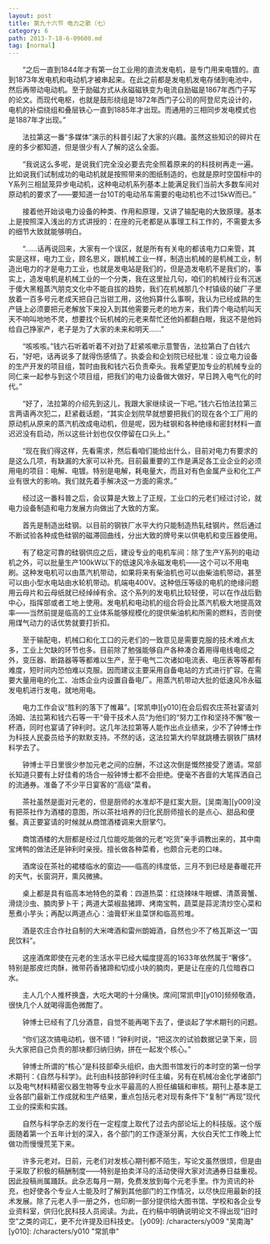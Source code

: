 ```yaml
---
layout: post
title: 第九十六节 电力之歌（七）
category: 6
path: 2013-7-18-6-09600.md
tag: [normal]
---
```


　　“之后一直到1844年才有第一台工业用的直流发电机，是专门用来电镀的。直到1873年发电机和电动机才被串起来。在此之前都是发电机发电存储到电池中，然后再带动电动机。至于励磁方式从永磁磁铁变为电流自励磁是1867年西门子写的论文。而现代电枢，也就是鼓形绕组是1872年西门子公司的阿登尼克设计的，电机的补偿绕组和叠层铁心一直到1885年才出现。而通用的三相同步发电模式也是1887年才出现。”

　　法拉第这一番“多媒体”演示的科普引起了大家的兴趣。虽然这些知识的碎片在座的多少都知道，但是很少有人了解的这么全面。

　　“我说这么多呢，是说我们完全没必要去完全照着原来的的科技树再走一遍。比如说我们试制成功的电动机就是按照带来的图纸制造的，也就是原时空国标中的Y系列三相鼠笼异步电动机，这种电动机系列基本上能满足我们当前大多数车间对原动机的要求了——要知道一台10T的电动吊车需要的电动机也不过15kW而已。”

　　接着他开始谈电力设备的种类、作用和原理，又讲了输配电的大致原理。基本上是按照深入浅出的方式讲授的：在座的元老都是从事理工科工作的，不需要太多的细节大致就能够明白。

　　“……话再说回来，大家有一个误区，就是所有有关电的都该电力口来管，其实是这样，电力工业，顾名思义，跟机械工业一样，制造出机械的是机械工业，制造出电力的才是电力工业，也就是发电站是我们的，但是造发电机不是我们的，事实上，造发电机是机械工业的一个分类，我在这里扯几句，咱们的机械行业有沉迷于傻大黑粗蒸汽朋克文化中不能自拔的趋势，我们在机械那几个村镇级的破厂子里放着一百多号元老成天把自己当钳工用，这他妈算什么事啊，我认为已经成熟的生产链上必须要把元老解放下来投入到其他需要元老的地方来，我们弄个电动机叫天天不响叫地地不灵，想要找个玩机械的元老来帮忙还他妈都翻白眼，我这不是他妈给自己挣家产，老子是为了大家的未来和明天……”

　　“咳咳咳。”钱六石听着听着不对劲了赶紧咳嗽示意警告，法拉第白了白钱六石，“好吧，话再说多了就得伤感情了。执委会和企划院已经批准：设立电力设备的生产开发的项目组，暂时由我和钱六石负责牵头。我希望更加专业的机械专业的同仁来一起参与到这个项目组，把我们的电力设备做大做好，早日跨入电气化的时代。”

　　“好了，法拉第的介绍先到这儿，我跟大家继续说一下吧。”钱六石怕法拉第三言两语再次犯二，赶紧截话题，“其实企划院早就想要把我们的现在各个工厂用的原动机从原来的蒸汽机改成电动机，但是呢，因为硅钢和各种绝缘和密封材料一直迟迟没有启动，所以这些计划也仅仅停留在口头上。”

　　“现在我们得这样，先看需求，然后看咱们能给出什么，目前对电力有要求的是这么几项，有缺漏的大家可以补充。目前最重要的工作是满足各工业企业的必须用电的项目：电解、电镀。特别是电解，耗电量大，而且对有色金属产业和化工产业有很大的影响。我们就先着手解决这一方面的需求。”

　　经过这一番科普之后，会议算是大致上了正规，工业口的元老们经过讨论，就电力设备制造和电力发展方向做出了大致的方案。

　　首先是制造出硅钢。以目前的钢铁厂水平大约只能制造热轧硅钢片。然后通过不断试验各种成色硅钢的磁滞回曲线，分出大致的牌号来以供电机和变压器使用。

　　有了稳定可靠的硅钢供应之后，建设专业的电机车间：除了生产Y系列的电动机之外，可以批量生产100kW以下的低速风冷永磁发电机——这个可以不用电刷。这种发电机可以由蒸汽机带动，如果将来有柴油机也可以由柴油机带动，甚至可以由小型水电站由水轮机带动。机端电400V。这种低压等级的电机的绝缘问题用云母片和云母纸就已经绰绰有余。这个系列的发电机比较轻便，可以在作战后勤中心，指挥部或者工地上使用。发电机和电动机的组合将会比蒸汽机极大地提高效率——当然前提是临高的工业体系能够规模化的提供柴油机和所需的燃料，否则使用煤气动力的话优势就要打折扣。

　　至于输配电，机械口和化工口的元老们的一致意见是需要克服的技术难点太多，工业上欠缺的环节也多。目前除了勉强能够自产各种凑合着用得电线电缆之外，变压器、断路器等等都难以生产，至于电气二次诸如电流表、电压表等等都有难度，短时间内恐怕难以克服。因而建议主要采用自备电站的方式进行扩容。在需要大量用电的化工、冶炼企业内设置自备电厂。用蒸汽机带动大批的低速风冷永磁发电机进行发电，就地用电。

　　电力工作会议“胜利的落下了帷幕”。[常凯申][y010]在会后假农庄茶社宴请刘汤姆、法拉第和钱六石等一干“骨干技术人员“为他们的“努力工作和坚持不懈”敬一杯酒，同时也宴请了钟利时。这几年法拉第等人能作出点业绩来，少不了钟博士作为科技人民委员给予的默默支持。不然的话，这法拉第大约早就跳槽去钢铁厂搞材料学去了。

　　钟博士平日里很少参加元老之间的应酬，不过这次倒是慨然接受了邀请。常部长知道只要有上好佳肴的场合一般钟博士都不会拒绝。便毫不吝啬的大笔挥洒自己的流通券。准备了不少平日宴客的“高级”菜肴。

　　茶社虽然是面对元老的，但是厨师的水准却不是红案大厨。[吴南海][y009]没有把茶社作为酒楼的意图，所以茶社培养的归化民厨师擅长的是点心、甜品和便餐。真正要宴请的时候就从商馆酒楼调来大厨掌勺。

　　商馆酒楼的大厨都是经过几位能吃能做的元老“吃货”亲手调教出来的，其中南宝烤鸭的做法还是钟利时亲授。擅长做各种菜肴，也颇合元老的口味。

　　酒席设在茶社的裙楼临水的窗边——临高的纬度低，三月不到已经是春暖花开的天气，长窗洞开，熏风微拂。

　　桌上都是具有临高本地特色的菜肴：四道热菜：红烧辣味牛眼螺、清蒸膏蟹、滑烧沙虫、腩肉萝卜干；两道大菜椒盐猪蹄、烤南宝鸭，蔬菜是蒜泥清炒空心菜和葱煮小芋头；再配以两道点心：油膏虾米韭菜饼和临高煎堆。

　　酒是农庄合作社自制的大米啤酒和雷州朗姆酒，自然也少不了格瓦斯这一“国民饮料”。

　　这座酒席即使在元老的生活水平已经大幅度提高的1633年依然属于“奢侈”。特别是那皮烂肉酥，微带药香猪蹄和切成小块的腩肉，更是让在座的几位暗吞口水。

　　主人几个人推杯换盏，大吃大喝的十分痛快。席间[常凯申][y010]频频敬酒，很快几个人就喝得面色微酣了。

　　钟博士已经有了几分酒意，自觉不能再喝下去了，便谈起了学术期刊的问题。

　　“你们这次搞电动机，很不错！”钟利时说，“把这次的试验数据记录下来，回头大家把自己负责的那块都归纳归纳，拼在一起发个核心。”

　　钟博士所谓的“核心“是科技部牵头组织，由大图书馆发行的本时空的第一份学术期刊：《自然与科学》。此刊由科技部钟利时任主编，另有在机械冶金化学诸部门以及电气材料精密仪器生物等专业水平最高的人担任编辑和审核。期刊上基本是工业各部门最新工作成就和生产结果，重点包括元老对现有条件下“复制”“再现”现代工业的探索和实践。

　　自然与科学杂志的发行在一定程度上取代了过去内部论坛上的科技版。这个版面随着第一个五年计划的深入，各个部门的工作逐渐分离，大伙白天忙工作晚上忙做功而慢慢荒芜下来。

　　许多元老对。日前，元老们对发核心期刊都不陌生，写论文虽然很烦，但是由于采取了积极的稿酬制度——特别是拍卖洋马的活动使得大家对流通券日益重视。因此投稿尚属踊跃。此杂志每月一期，免费发放到每个元老手里。作为资讯的补充，也好使各个专业人士能及时了解到其他部门的工作情况，以尽快应用最新的技术发展。除了元老人手一册之外，也印刷一部分提供给大图书馆、学校和各企业专业资料室，供归化民科技人员阅读。为此，在约稿中明确说明论文不得出现“旧时空”之类的词汇，更不允许提及旧科技史。
[y009]: /characters/y009 "吴南海"
[y010]: /characters/y010 "常凯申"
